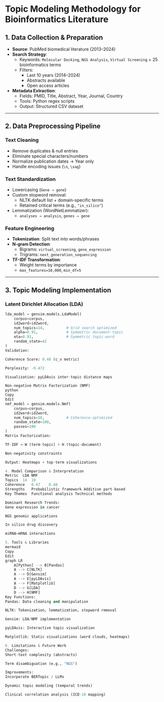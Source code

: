 # Topic Modeling Methodology for Bioinformatics Literature

## 1. Data Collection & Preparation

- **Source**: PubMed biomedical literature (2013–2024)
- **Search Strategy**:
  - Keywords: `Molecular Docking`, `NGS Analysis`, `Virtual Screening` + 25 bioinformatics terms
  - Filters:
    - Last 10 years (2014–2024)
    - Abstracts available
    - Open access articles
- **Metadata Extraction**:
  - Fields: PMID, Title, Abstract, Year, Journal, Country
  - Tools: Python regex scripts
  - Output: Structured CSV dataset

---

## 2. Data Preprocessing Pipeline

### Text Cleaning
- Remove duplicates & null entries
- Eliminate special characters/numbers
- Normalize publication dates → Year only
- Handle encoding issues (`\n`, `\xag`)

### Text Standardization
- Lowercasing (`Gene → gene`)
- Custom stopword removal:
  - NLTK default list + domain-specific terms
  - Retained critical terms (e.g., `"in_silico"`)
- Lemmatization (WordNetLemmatizer):
  - `analyses → analysis`, `genes → gene`

### Feature Engineering
- **Tokenization**: Split text into words/phrases
- **N-gram Detection**:
  - Bigrams: `virtual_screening`, `gene_expression`
  - Trigrams: `next_generation_sequencing`
- **TF-IDF Transformation**:
  - Weight terms by importance
  - `max_features=10,000`, `min_df=5`

---

## 3. Topic Modeling Implementation

### Latent Dirichlet Allocation (LDA)

```python
lda_model = gensim.models.LdaModel(
    corpus=corpus,
    id2word=id2word,
    num_topics=14,          # Grid search optimized
    alpha=0.91,             # Symmetric document-topic
    eta=0.91,               # Symmetric topic-word
    random_state=42
)
Validation:

Coherence Score: 0.48 (c_v metric)

Perplexity: -9.472

Visualization: pyLDAvis inter-topic distance maps

Non-negative Matrix Factorization (NMF)
python
Copy
Edit
nmf_model = gensim.models.Nmf(
    corpus=corpus,
    id2word=id2word,
    num_topics=10,          # Coherence-optimized
    random_state=100,
    passes=100
)
Matrix Factorization:

TF-IDF → W (term-topic) + H (topic-document)

Non-negativity constraints

Output: Heatmaps + top-term visualizations

4. Model Comparison & Interpretation
Metric	LDA	NMF
Topics	14	10
Coherence	0.47	0.48
Strengths	Probabilistic framework	Additive part-based
Key Themes	Functional analysis	Technical methods

Dominant Research Trends:
Gene expression in cancer

NGS genomic applications

In silico drug discovery

miRNA–mRNA interactions

5. Tools & Libraries
mermaid
Copy
Edit
graph LR
    A[Python] --> B[Pandas]
    A --> C[NLTK]
    A --> D[Gensim]
    A --> E[pyLDAvis]
    A --> F[Matplotlib]
    D --> G[LDA]
    D --> H[NMF]
Key Functions:
Pandas: Data cleaning and manipulation

NLTK: Tokenization, lemmatization, stopword removal

Gensim: LDA/NMF implementation

pyLDAvis: Interactive topic visualization

Matplotlib: Static visualizations (word clouds, heatmaps)

6. Limitations & Future Work
Challenges:
Short-text complexity (abstracts)

Term disambiguation (e.g., "NGS")

Improvements:
Incorporate BERTopic / LLMs

Dynamic topic modeling (temporal trends)

Clinical correlation analysis (ICD-10 mapping)
